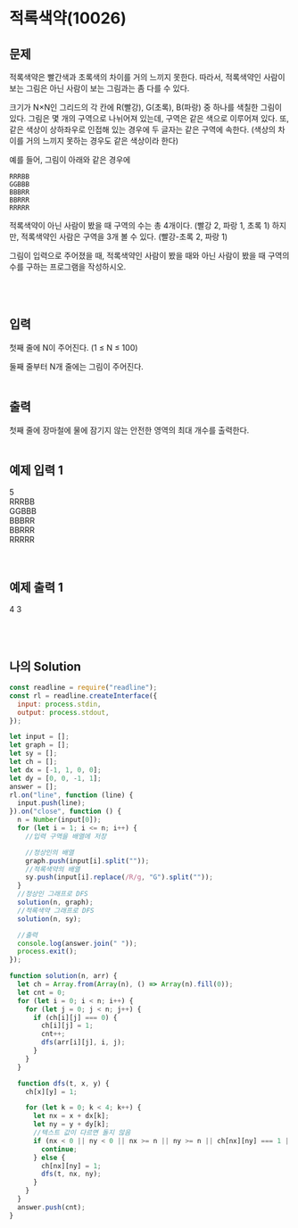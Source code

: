 # 적록색약(10026)

## 문제

적록색약은 빨간색과 초록색의 차이를 거의 느끼지 못한다. 따라서, 적록색약인 사람이 보는 그림은 아닌 사람이 보는 그림과는 좀 다를 수 있다.

크기가 N×N인 그리드의 각 칸에 R(빨강), G(초록), B(파랑) 중 하나를 색칠한 그림이 있다. 그림은 몇 개의 구역으로 나뉘어져 있는데, 구역은 같은 색으로 이루어져 있다. 또, 같은 색상이 상하좌우로 인접해 있는 경우에 두 글자는 같은 구역에 속한다. (색상의 차이를 거의 느끼지 못하는 경우도 같은 색상이라 한다)

예를 들어, 그림이 아래와 같은 경우에

```
RRRBB
GGBBB
BBBRR
BBRRR
RRRRR
```

적록색약이 아닌 사람이 봤을 때 구역의 수는 총 4개이다. (빨강 2, 파랑 1, 초록 1) 하지만, 적록색약인 사람은 구역을 3개 볼 수 있다. (빨강-초록 2, 파랑 1)

그림이 입력으로 주어졌을 때, 적록색약인 사람이 봤을 때와 아닌 사람이 봤을 때 구역의 수를 구하는 프로그램을 작성하시오.

<br/>
<br/>

## 입력

첫째 줄에 N이 주어진다. (1 ≤ N ≤ 100)

둘째 줄부터 N개 줄에는 그림이 주어진다.
<br/>
<br/>

## 출력

첫째 줄에 장마철에 물에 잠기지 않는 안전한 영역의 최대 개수를 출력한다.
<br/>
<br/>

## 예제 입력 1

5<br/>
RRRBB<br/>
GGBBB<br/>
BBBRR<br/>
BBRRR<br/>
RRRRR

<br/>

## 예제 출력 1

4 3

<br/>
<br/>

## 나의 Solution

```javascript
const readline = require("readline");
const rl = readline.createInterface({
  input: process.stdin,
  output: process.stdout,
});

let input = [];
let graph = [];
let sy = [];
let ch = [];
let dx = [-1, 1, 0, 0];
let dy = [0, 0, -1, 1];
answer = [];
rl.on("line", function (line) {
  input.push(line);
}).on("close", function () {
  n = Number(input[0]);
  for (let i = 1; i <= n; i++) {
    //입력 구역을 배열에 저장

    //정상인의 배열
    graph.push(input[i].split(""));
    //적록색약의 배열
    sy.push(input[i].replace(/R/g, "G").split(""));
  }
  //정상인 그래프로 DFS
  solution(n, graph);
  //적록색약 그래프로 DFS
  solution(n, sy);

  //출력
  console.log(answer.join(" "));
  process.exit();
});

function solution(n, arr) {
  let ch = Array.from(Array(n), () => Array(n).fill(0));
  let cnt = 0;
  for (let i = 0; i < n; i++) {
    for (let j = 0; j < n; j++) {
      if (ch[i][j] === 0) {
        ch[i][j] = 1;
        cnt++;
        dfs(arr[i][j], i, j);
      }
    }
  }

  function dfs(t, x, y) {
    ch[x][y] = 1;

    for (let k = 0; k < 4; k++) {
      let nx = x + dx[k];
      let ny = y + dy[k];
      //텍스트 값이 다르면 돌지 않음
      if (nx < 0 || ny < 0 || nx >= n || ny >= n || ch[nx][ny] === 1 || arr[nx][ny] !== t) {
        continue;
      } else {
        ch[nx][ny] = 1;
        dfs(t, nx, ny);
      }
    }
  }
  answer.push(cnt);
}
```

